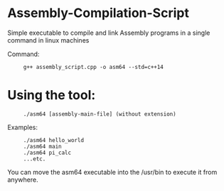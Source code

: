 # Assembly-Compilation-Script
Simple executable to compile and link Assembly programs in a single command in linux machines
    
Command: 

         g++ assembly_script.cpp -o asm64 --std=c++14
         
# Using the tool:

         ./asm64 [assembly-main-file] (without extension)

Examples: 
         
         ./asm64 hello_world
         ./asm64 main
         ./asm64 pi_calc
         ...etc.
       
You can move the asm64 executable into the /usr/bin to execute it from anywhere.     
